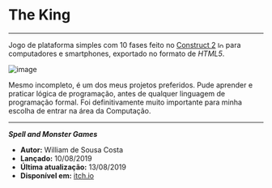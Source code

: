 # The King
---
Jogo de plataforma simples com 10 fases feito no [Construct 2](https://www.construct.net/en/construct-2/download) <img src="https://github.com/user-attachments/assets/5576acf7-6193-439a-b7c8-08f8ae04517d" alt="logo do construct 2" width="12">
 para computadores e smartphones, exportado no formato de _HTML5_.

![image](https://github.com/user-attachments/assets/f2afe2cd-fccb-4ffe-b5eb-355cb9e819c4)

Mesmo incompleto, é um dos meus projetos preferidos. Pude aprender e praticar lógica de programação, antes de qualquer linguagem de programação formal. Foi definitivamente muito importante para minha escolha de entrar na área da Computação.

---
_**Spell and Monster Games**_
- **Autor:** William de Sousa Costa
- **Lançado:** 10/08/2019
- **Última atualização:** 13/08/2019
- **Disponível em:** [itch.io](https://spell-and-monster-games.itch.io/the-king)
